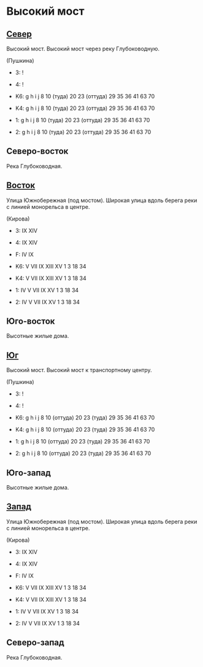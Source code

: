# Высокий мост

## [Север](./10540125.md)

Высокий мост.
Высокий мост через реку Глубоководную.

(Пушкина)

* 3:    !
* 4:    !

* K6:   g   h   i   j
        8   10 (туда)   20  23 (оттуда) 29  35  36  41  63  70
* K4:   g   h   i   j
        8   10 (туда)   20  23 (оттуда) 29  35  36  41  63  70
* 1:    g   h   i   j
        8   10 (туда)   20  23 (оттуда) 29  35  36  41  63  70
* 2:    g   h   i   j
        8   10 (туда)   20  23 (оттуда) 29  35  36  41  63  70

## Северо-восток

Река Глубоководная.

## [Восток](./11605020.md)

Улица Южнобережная (под мостом).
Широкая улица вдоль берега реки с линией монорельса в центре.

(Кирова)

* 3:    IX  XIV
* 4:    IX  XIV
* F:    IV  IX

* K6:   V   VII IX  XIII    XV
        1   3   18  34
* K4:   V   VII IX  XIII    XV
        1   3   18  34
* 1:    IV  V   VII IX  XV
        1   3   18  34
* 2:    IV  V   VII IX  XV
        1   3   18  34

## Юго-восток

Высотные жилые дома.

## [Юг](./11540030.md)

Высокий мост.
Высокий мост к транспортному центру.

(Пушкина)

* 3:    !
* 4:    !

* K6:   g   h   i   j
        8   10 (оттуда) 20  23 (туда)   29  35  36  41  63  70
* K4:   g   h   i   j
        8   10 (оттуда) 20  23 (туда)   29  35  36  41  63  70
* 1:    g   h   i   j
        8   10 (оттуда) 20  23 (туда)   29  35  36  41  63  70
* 2:    g   h   i   j
        8   10 (оттуда) 20  23 (туда)   29  35  36  41  63  70

## Юго-запад

Высотные жилые дома.

## [Запад](./11525020.md)

Улица Южнобережная (под мостом).
Широкая улица вдоль берега реки с линией монорельса в центре.

(Кирова)

* 3:    IX  XIV
* 4:    IX  XIV
* F:    IV  IX

* K6:   V   VII IX  XIII    XV
        1   3   18  34
* K4:   V   VII IX  XIII    XV
        1   3   18  34
* 1:    IV  V   VII IX  XV
        1   3   18  34
* 2:    IV  V   VII IX  XV
        1   3   18  34

## Северо-запад

Река Глубоководная.
